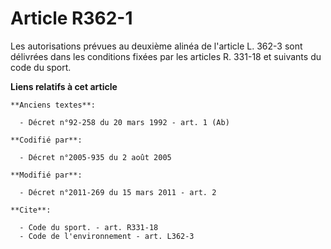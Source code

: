 # Article R362-1

Les autorisations prévues au deuxième alinéa de l'article L. 362-3 sont délivrées dans les conditions fixées par les articles
R. 331-18 et suivants du code du sport.

**Liens relatifs à cet article**

	**Anciens textes**:

	  - Décret n°92-258 du 20 mars 1992 - art. 1 (Ab)

	**Codifié par**:

	  - Décret n°2005-935 du 2 août 2005

	**Modifié par**:

	  - Décret n°2011-269 du 15 mars 2011 - art. 2

	**Cite**:

	  - Code du sport. - art. R331-18
	  - Code de l'environnement - art. L362-3
